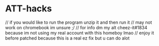 # ATT-hacks
// if you would like to run the program unzip it and then run it
// may not work on chromebook im unsure ;/
// for info dm my alt cheez-it#1834 because im not using my real account with this homeboy lmao
// enjoy it before patched because this is a real ez fix but u can do alot
